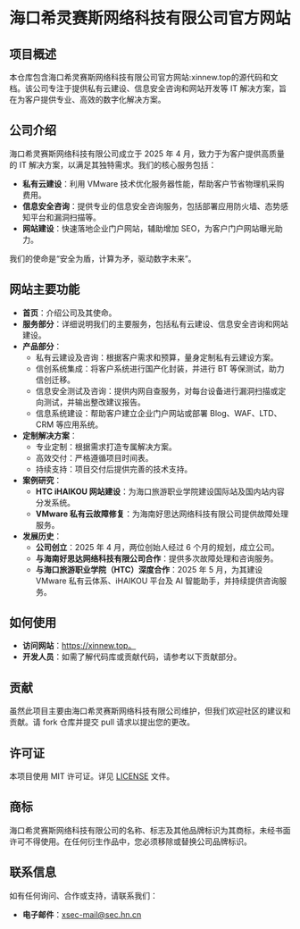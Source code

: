 # 海口希灵赛斯网络科技有限公司官方网站

## 项目概述

本仓库包含海口希灵赛斯网络科技有限公司官方网站:xinnew.top的源代码和文档。该公司专注于提供私有云建设、信息安全咨询和网站开发等 IT 解决方案，旨在为客户提供专业、高效的数字化解决方案。

## 公司介绍

海口希灵赛斯网络科技有限公司成立于 2025 年 4 月，致力于为客户提供高质量的 IT 解决方案，以满足其独特需求。我们的核心服务包括：

- **私有云建设**：利用 VMware 技术优化服务器性能，帮助客户节省物理机采购费用。
- **信息安全咨询**：提供专业的信息安全咨询服务，包括部署应用防火墙、态势感知平台和漏洞扫描等。
- **网站建设**：快速落地企业门户网站，辅助增加 SEO，为客户门户网站曝光助力。

我们的使命是“安全为盾，计算为矛，驱动数字未来”。

## 网站主要功能

- **首页**：介绍公司及其使命。
- **服务部分**：详细说明我们的主要服务，包括私有云建设、信息安全咨询和网站建设。
- **产品部分**：
  - 私有云建设及咨询：根据客户需求和预算，量身定制私有云建设方案。
  - 信创系统集成：将客户系统进行国产化封装，并进行 BT 等保测试，助力信创迁移。
  - 信息安全测试及咨询：提供内网自查服务，对每台设备进行漏洞扫描或定向测试，并输出整改建议报告。
  - 信息系统建设：帮助客户建立企业门户网站或部署 Blog、WAF、LTD、CRM 等应用系统。
- **定制解决方案**：
  - 专业定制：根据需求打造专属解决方案。
  - 高效交付：严格遵循项目时间表。
  - 持续支持：项目交付后提供完善的技术支持。
- **案例研究**：
  - **HTC iHAIKOU 网站建设**：为海口旅游职业学院建设国际站及国内站内容分发系统。
  - **VMware 私有云故障修复**：为海南好思达网络科技有限公司提供故障处理服务。
- **发展历史**：
  - **公司创立**：2025 年 4 月，两位创始人经过 6 个月的规划，成立公司。
  - **与海南好思达网络科技有限公司合作**：提供多次故障处理和咨询服务。
  - **与海口旅游职业学院（HTC）深度合作**：2025 年 5 月，为其建设 VMware 私有云体系、iHAIKOU 平台及 AI 智能助手，并持续提供咨询服务。

## 如何使用

- **访问网站**：https://xinnew.top。
- **开发人员**：如需了解代码库或贡献代码，请参考以下贡献部分。

## 贡献

虽然此项目主要由海口希灵赛斯网络科技有限公司维护，但我们欢迎社区的建议和贡献。请 fork 仓库并提交 pull 请求以提出您的更改。

## 许可证

本项目使用 MIT 许可证。详见 [LICENSE](LICENSE) 文件。

## 商标

海口希灵赛斯网络科技有限公司的名称、标志及其他品牌标识为其商标，未经书面许可不得使用。在任何衍生作品中，您必须移除或替换公司品牌标识。

## 联系信息

如有任何询问、合作或支持，请联系我们：

- **电子邮件**：xsec-mail@sec.hn.cn